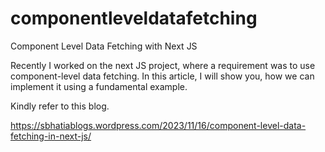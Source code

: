 # componentleveldatafetching
Component Level Data Fetching with Next JS

Recently I worked on the next JS project, where a requirement was to use component-level data fetching. In this article, I will show you, how we can implement it using a fundamental example.

Kindly refer to this blog. 

https://sbhatiablogs.wordpress.com/2023/11/16/component-level-data-fetching-in-next-js/

